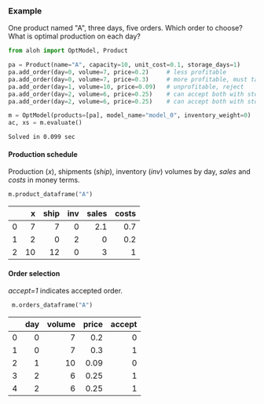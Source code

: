  ### Example 
 
 One product named "A", three days, five orders. Which order to choose? What is optimal production on each day?


```python
from aloh import OptModel, Product

pa = Product(name="A", capacity=10, unit_cost=0.1, storage_days=1)
pa.add_order(day=0, volume=7, price=0.2)     # less profitable
pa.add_order(day=0, volume=7, price=0.3)     # more profitable, must take
pa.add_order(day=1, volume=10, price=0.09)   # unprofitable, reject
pa.add_order(day=2, volume=6, price=0.25)    # can accept both with storage
pa.add_order(day=2, volume=6, price=0.25)    # can accept both with storage

m = OptModel(products=[pa], model_name="model_0", inventory_weight=0)
ac, xs = m.evaluate()
```

    Solved in 0.099 sec
    

#### Production schedule

Production (*x*), shipments (*ship*), inventory (_inv_) volumes by day, *sales* and *costs* in money terms. 


```python
m.product_dataframe("A")
```

|    |   x |   ship |   inv |   sales |   costs |
|---:|----:|-------:|------:|--------:|--------:|
|  0 |   7 |      7 |     0 |     2.1 |     0.7 |
|  1 |   2 |      0 |     2 |     0   |     0.2 |
|  2 |  10 |     12 |     0 |     3   |     1   |



#### Order selection 

*accept=1* indicates accepted order.


```python
 m.orders_dataframe("A")
```

|    |   day |   volume |   price |   accept |
|---:|------:|---------:|--------:|---------:|
|  0 |     0 |        7 |    0.2  |        0 |
|  1 |     0 |        7 |    0.3  |        1 |
|  2 |     1 |       10 |    0.09 |        0 |
|  3 |     2 |        6 |    0.25 |        1 |
|  4 |     2 |        6 |    0.25 |        1 |

